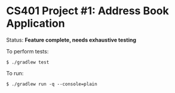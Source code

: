 # CS401 Project #1: Address Book Application

Status: **Feature complete, needs exhaustive testing**

To perform tests:

    $ ./gradlew test

To run:

    $ ./gradlew run -q --console=plain